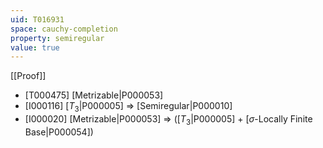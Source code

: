 ```yaml
---
uid: T016931
space: cauchy-completion
property: semiregular
value: true
---
```

[[Proof]]

* [T000475] [Metrizable|P000053]
* [I000116] [$T_3$|P000005] => [Semiregular|P000010]
* [I000020] [Metrizable|P000053] => ([$T_3$|P000005] + [$\sigma$-Locally Finite Base|P000054])

